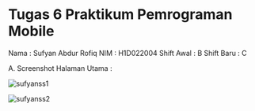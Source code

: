 # Tugas 6 Praktikum Pemrograman Mobile

Nama  : Sufyan Abdur Rofiq
NIM  : H1D022004
Shift Awal  : B
Shift Baru  : C

A. Screenshot Halaman Utama :

![sufyanss1](https://github.com/user-attachments/assets/506b6035-0af9-4fdf-ae6e-33f3a6b19062)

![sufyanss2](https://github.com/user-attachments/assets/d5ac6ef9-a8e9-4713-845b-aa1e772c3bca)

